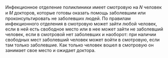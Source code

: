 Инфекционное отделение поликлиники имеет смотровую на 𝑁 человек и 𝑀 докторов, которые готовы оказать помощь заболевшим или проконсультировать не заболевших людей. По правилам инфекционного отделения в смотровую может зайти любой человек, если в ней есть свободное место или в нее может зайти не заболевший человек, если в смотровой нет заболевших и наоборот: при наличии свободных мест заболевший человек может войти в смотровую, если там только заболевшие. Как только человек вошел в смотровую он занимает свое место и ожидает доктора.

